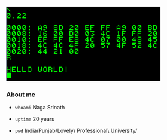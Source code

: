 ![Hello](https://raw.githubusercontent.com/knsrinath/knsrinath/main/hello-world.gif)

### About me
- `whoami`  Naga Srinath

- `uptime`  20 years

- `pwd`	India/Punjab/Lovely\ Professional\ University/
